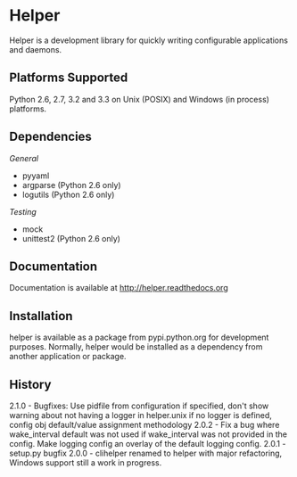 Helper
======
Helper is a development library for quickly writing configurable applications and daemons.

Platforms Supported
-------------------
Python 2.6, 2.7, 3.2 and 3.3 on Unix (POSIX) and Windows (in process) platforms.

Dependencies
------------
*General*

 - pyyaml
 - argparse (Python 2.6 only)
 - logutils (Python 2.6 only)

*Testing*

 - mock
 - unittest2 (Python 2.6 only)

Documentation
-------------
Documentation is available at http://helper.readthedocs.org

Installation
------------
helper is available as a package from pypi.python.org for development purposes.
Normally, helper would be installed as a dependency from another application or
package.

History
-------
2.1.0 - Bugfixes: Use pidfile from configuration if specified, don't show warning about not having a logger in helper.unix if no logger is defined, config obj default/value assignment methodology
2.0.2 - Fix a bug where wake_interval default was not used if wake_interval was not provided in the config. Make logging config an overlay of the default logging config.
2.0.1 - setup.py bugfix
2.0.0 - clihelper renamed to helper with major refactoring, Windows support still
        a work in progress.
